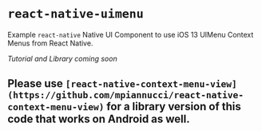 # `react-native-uimenu`

Example `react-native` Native UI Component to use iOS 13 UIMenu Context Menus from React Native. 

*Tutorial and Library coming soon*

## Please use `[react-native-context-menu-view](https://github.com/mpiannucci/react-native-context-menu-view)` for a library version of this code that works on Android as well. 
